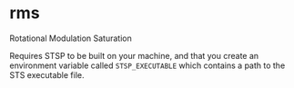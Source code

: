# rms
Rotational Modulation Saturation

Requires STSP to be built on your machine, and that you create an environment
variable called `STSP_EXECUTABLE` which contains a path to the STS executable
file. 